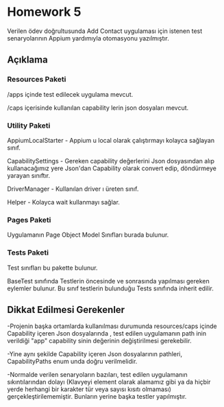 # Homework 5

Verilen ödev doğrultusunda Add Contact uygulaması için istenen test
senaryolarının Appium yardımıyla otomasyonu yazılmıştır.

## Açıklama

### Resources Paketi

/apps içinde test edilecek uygulama mevcut.

/caps içerisinde kullanılan capability lerin json dosyaları mevcut.

### Utility Paketi

AppiumLocalStarter - Appium u local olarak çalıştırmayı kolayca sağlayan sınıf.

CapabilitySettings - Gereken capability değerlerini Json dosyasından alıp kullanacağımız yere Json'dan Capability olarak convert edip, döndürmeye yarayan sınıftır.

DriverManager - Kullanılan driver ı üreten sınıf.

Helper - Kolayca wait kullanmayı sağlar.

### Pages Paketi

Uygulamanın Page Object Model Sınıfları burada bulunur.


### Tests Paketi

Test sınıfları bu pakette bulunur.

BaseTest sınıfında Testlerin öncesinde ve sonrasında yapılması gereken eylemler bulunur.
Bu sınıf testlerin bulunduğu Tests sınıfında inherit edilir.


## Dikkat Edilmesi Gerekenler
-Projenin başka ortamlarda kullanılması durumunda resources/caps içinde Capability içeren Json dosyalarında , test edilen uygulamanın
path inin verildiği "app" capability sinin değerinin değiştirilmesi gerekebilir.

-Yine aynı şekilde Capability içeren Json dosyalarının pathleri, CapabilityPaths enum unda doğru verilmelidir.

-Normalde verilen senaryoların bazıları, test edilen uygulamanın sıkıntılarından dolayı (Klavyeyi element olarak alamamız gibi ya da
hiçbir yerde herhangi bir karakter tür veya sayısı kısıtı olmaması) gerçekleştirilememiştir. Bunların yerine başka testler yapılmıştır.


